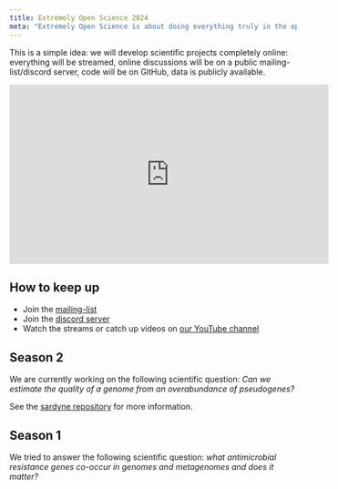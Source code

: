 ```yaml
---
title: Extremely Open Science 2024
meta: "Extremely Open Science is about doing everything truly in the open: streaming the development, discussions, chats, &c"
---
```


This is a simple idea: we will develop scientific projects completely online: everything will be streamed, online discussions will be on a public mailing-list/discord server, code will be on GitHub, data is publicly available.

<iframe width="560" height="315" src="https://www.youtube.com/embed/N-O3n63-fcY?si=PAhlcqV9NDDAM8Sa" title="EOS Season 2 intro (YouTube video player)" frameborder="0" allow="accelerometer; autoplay; clipboard-write; encrypted-media; gyroscope; picture-in-picture; web-share" allowfullscreen></iframe>

## How to keep up

- Join the [mailing-list](https://groups.google.com/g/extremely-open-science)
- Join the [discord server](https://discord.gg/XFXQPnrFHU)
- Watch the streams or catch up videos on [our YouTube channel](https://youtube.com/@BigDataBiology)


## Season 2

We are currently working on the following scientific question: _Can we estimate the quality of a genome from an overabundance of pseudogenes?_

See the [sardyne repository](https://github.com/BigDataBiology/sardyne) for more information.

## Season 1

We tried to answer the following scientific question: _what antimicrobial resistance genes co-occur in genomes and metagenomes and does it matter?_


